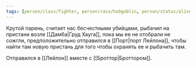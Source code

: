 ```yaml
---
tags: [person/class/fighter, person/race/hobgoblin, person/status/alive]
---
```


Крутой парень, считает нас бесчестными убийцами, рыбачил на пристани возле [[Дамба|Груд Хауга]], пока мы ее не отобрали не сожгли, предположительно отправился в [[Порт|порт Лейлона]], чтобы найти там новую пристань для того чтобы охранять ее и рыбачить там.

Отправился в [[Лейлон]] вместе с [[Броттор|Броттором]].
